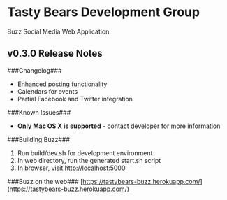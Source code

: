 Tasty Bears Development Group
=========================
Buzz Social Media
Web Application


v0.3.0 Release Notes
-------------------

###Changelog###
* Enhanced posting functionality
* Calendars for events
* Partial Facebook and Twitter integration

###Known Issues###
* __Only Mac OS X is supported__ - contact developer for more information

###Building Buzz###
1. Run build/dev.sh for development environment
1. In web directory, run the generated start.sh script
1. In browser, visit [http://localhost:5000](http://localhost:5000)

###Buzz on the web###
[https://tastybears-buzz.herokuapp.com/](https://tastybears-buzz.herokuapp.com/)
